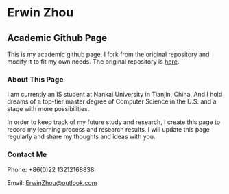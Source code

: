 # Erwin Zhou
## Academic Github Page
This is my academic github page. I fork from the original repository and modify it to fit my own needs. The original repository is [here](https://github.com/academicpages/academicpages.github.io).

### About This Page
I am currently an IS student at Nankai University in Tianjin, China. And I hold dreams of a top-tier master degree of Computer Science in the U.S. and a stage with more possibilities. 

In order to keep track of my future study and research, I create this page to record my learning process and research results. I will update this page regularly and share my thoughts and ideas with you.

### Contact Me
Phone: +86(0)22 13212168838

Email: [ErwinZhou@outlook.com](mailto:ErwinZhou@outlook.com)
